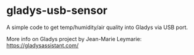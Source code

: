 # gladys-usb-sensor
A simple code to get temp/humidity/air quality into Gladys via USB port.

More info on Gladys project by Jean-Marie Leymarie:
https://gladysassistant.com/
